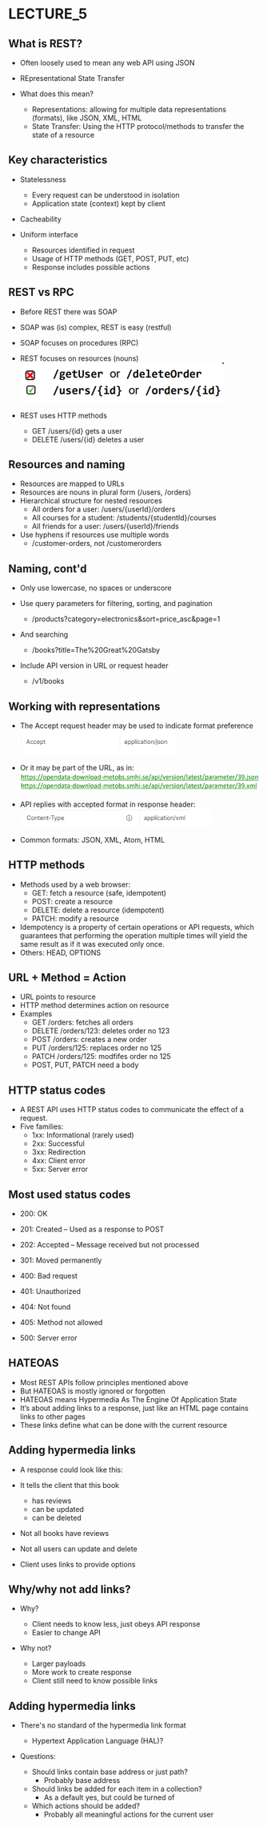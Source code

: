 # LECTURE_5

## What is REST?
- Often loosely used to mean any web API using JSON

- REpresentational State Transfer
- What does this mean?
    - Representations: allowing for multiple data representations (formats), like JSON, XML, HTML
    - State Transfer: Using the HTTP protocol/methods to transfer the state of a resource

## Key characteristics
- Statelessness
    - Every request can be understood in isolation
    - Application state (context) kept by client

- Cacheability
- Uniform interface
    - Resources identified in request
    - Usage of HTTP methods (GET, POST, PUT, etc)
    - Response includes possible actions

## REST vs RPC
- Before REST there was SOAP
- SOAP was (is) complex, REST is easy (restful)
- SOAP focuses on procedures (RPC)
- REST focuses on resources (nouns) 
![alt text](image-1.png)

- REST uses HTTP methods
    - GET /users/{id} gets a user
    - DELETE /users/{id} deletes a user

## Resources and naming
- Resources are mapped to URLs
- Resources are nouns in plural form (/users, /orders)
- Hierarchical structure for nested resources
    - All orders for a user: /users/{userId}/orders
    - All courses for a student: /students/{studentId}/courses
    - All friends for a user: /users/{userId}/friends
- Use hyphens if resources use multiple words
    - /customer-orders, not /customerorders

## Naming, cont'd
- Only use lowercase, no spaces or underscore
- Use query parameters for filtering, sorting, and pagination
    - /products?category=electronics&sort=price_asc&page=1
- And searching
    - /books?title=The%20Great%20Gatsby

- Include API version in URL or request header
    - /v1/books

## Working with representations
- The Accept request header may be used to indicate format preference
![alt text](image-2.png)

- Or it may be part of the URL, as in:
![alt text](image-3.png)

- API replies with accepted format in response header:
![alt text](image-4.png)

- Common formats: JSON, XML, Atom, HTML

## HTTP methods
- Methods used by a web browser:
    - GET: fetch a resource (safe, idempotent)
    - POST: create a resource
    - DELETE: delete a resource (idempotent)
    - PATCH: modify a resource
- Idempotency is a property of certain operations or API requests, which guarantees that performing the operation multiple times will yield the same result as if it was executed only once.
- Others: HEAD, OPTIONS

## URL + Method = Action
- URL points to resource
- HTTP method determines action on resource
- Examples
    - GET /orders: fetches all orders
    - DELETE /orders/123: deletes order no 123
    - POST /orders: creates a new order
    - PUT /orders/125: replaces order no 125
    - PATCH /orders/125: modfifes order no 125
    - POST, PUT, PATCH need a body

## HTTP status codes
- A REST API uses HTTP status codes to communicate the effect of a request.
-  Five families:
    - 1xx: Informational (rarely used)
    - 2xx: Successful
    - 3xx: Redirection
    - 4xx: Client error
    - 5xx: Server error

## Most used status codes
- 200: OK

- 201: Created – Used as a response to POST
- 202: Accepted – Message received but not processed
- 301: Moved permanently
- 400: Bad request
- 401: Unauthorized
- 404: Not found
- 405: Method not allowed
- 500: Server error

## HATEOAS
- Most REST APIs follow principles mentioned above
- But HATEOAS is mostly ignored or forgotten
- HATEOAS means Hypermedia As The Engine Of Application State
- It’s about adding links to a response, just like an HTML page contains links to other pages
- These links define what can be done with the current resource

## Adding hypermedia links
- A response could look like this:

- It tells the client that this book
    - has reviews
    - can be updated
    - can be deleted
- Not all books have reviews
- Not all users can update and delete
- Client uses links to provide options

## Why/why not add links?
- Why?
    - Client needs to know less, just obeys API response
    - Easier to change API

- Why not?
    - Larger payloads
    - More work to create response
    - Client still need to know possible links

## Adding hypermedia links
- There's no standard of the hypermedia link format
    - Hypertext Application Language (HAL)?

- Questions:
    - Should links contain base address or just path?
        - Probably base address
    - Should links be added for each item in a collection?
        - As a default yes, but could be turned of
    - Which actions should be added?
        - Probably all meaningful actions for the current user